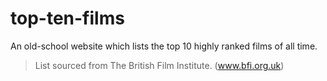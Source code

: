 # top-ten-films
An old-school website which lists the top 10 highly ranked films of all time.
> List sourced from The British Film Institute. (www.bfi.org.uk)
